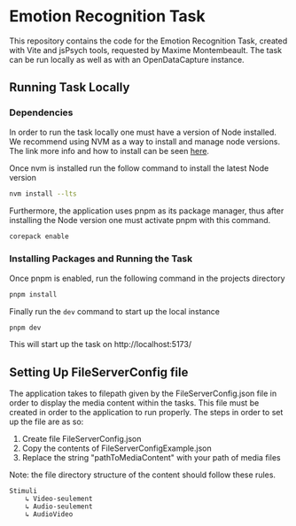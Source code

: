 # Emotion Recognition Task

This repository contains the code for the Emotion Recognition Task, created with Vite and jsPsych tools, requested by Maxime Montembeault. The task can be run locally as well as with an OpenDataCapture instance.

## Running Task Locally

### Dependencies

In order to run the task locally one must have a version of Node installed. We recommend using NVM as a way to install and manage node versions. The link more info and how to install can be seen [here](https://github.com/nvm-sh/nvm).

Once nvm is installed run the follow command to install the latest Node version

```sh
nvm install --lts
```

Furthermore, the application uses pnpm as its package manager, thus after installing the Node version one must activate pnpm with this command.

```sh
corepack enable
```

### Installing Packages and Running the Task

Once pnpm is enabled, run the following command in the projects directory

```sh
pnpm install
```

Finally run the `dev` command to start up the local instance

```sh
pnpm dev
```

This will start up the task on http://localhost:5173/

## Setting Up FileServerConfig file

The application takes to filepath given by the FileServerConfig.json file in order to display the media content within the tasks. This file must be created in order to the application to run properly. The steps in order to set up the file are as so:

1. Create file FileServerConfig.json
2. Copy the contents of FileServerConfigExample.json
3. Replace the string "pathToMediaContent" with your path of media files

Note: the file directory structure of the content should follow these rules.   
      
    Stimuli  
        ↳ Video-seulement  
        ↳ Audio-seulement  
        ↳ AudioVideo  
    





